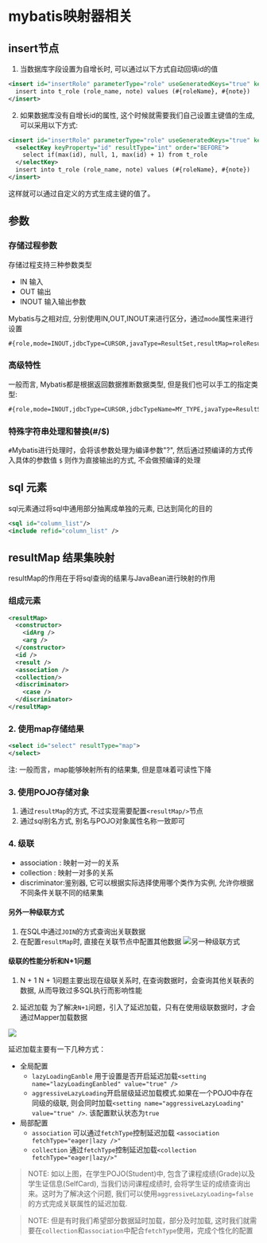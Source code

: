 # mybatis映射器相关

## insert节点
1. 当数据库字段设置为自增长时, 可以通过以下方式自动回填id的值
```xml
<insert id="insertRole" parameterType="role" useGeneratedKeys="true" keyProperty="id">
  insert into t_role (role_name, note) values (#{roleName}, #{note})
</insert>
```

2. 如果数据库没有自增长id的属性, 这个时候就需要我们自己设置主键值的生成, 可以采用以下方式:
```xml
<insert id="insertRole" parameterType="role" useGeneratedKeys="true" keyProperty="id">
  <selectKey keyProperty="id" resultType="int" order="BEFORE">
    select if(max(id), null, 1, max(id) + 1) from t_role
  </selectKey>
  insert into t_role (role_name, note) values (#{roleName}, #{note})
</insert>
```
这样就可以通过自定义的方式生成主键的值了。


## 参数
### 存储过程参数
存储过程支持三种参数类型
- IN 输入
- OUT 输出
- INOUT 输入输出参数

Mybatis与之相对应, 分别使用IN,OUT,INOUT来进行区分，通过`mode`属性来进行设置
```xml
#{role,mode=INOUT,jdbcType=CURSOR,javaType=ResultSet,resultMap=roleResultMap}
```

### 高级特性
一般而言, Mybatis都是根据返回数据推断数据类型, 但是我们也可以手工的指定类型:
```xml
#{role,mode=INOUT,jdbcType=CURSOR,jdbcTypeName=MY_TYPE,javaType=ResultSet,resultMap=roleResultMap}
```

### 特殊字符串处理和替换(#/$)
`#`Mybatis进行处理时，会将该参数处理为编译参数"?", 然后通过预编译的方式传入具体的参数值
`$` 则作为直接输出的方式, 不会做预编译的处理

## sql 元素
sql元素通过将sql中通用部分抽离成单独的元素, 已达到简化的目的
```xml
<sql id="column_list"/>
<include refid="column_list" />
```

## resultMap 结果集映射
resultMap的作用在于将sql查询的结果与JavaBean进行映射的作用

### 组成元素
```xml
<resultMap>
  <constructor>
    <idArg />
    <arg />
  </constructor>
  <id />
  <result />
  <association />
  <collection/>
  <discriminator>
    <case />
  </discriminator>
</resultMap>
```

### 2. 使用map存储结果
```xml
<select id="select" resultType="map">
</select>
```
注: 一般而言，map能够映射所有的结果集, 但是意味着可读性下降

### 3. 使用POJO存储对象
1. 通过`resultMap`的方式, 不过实现需要配置`<resultMap/>`节点
2. 通过sql别名方式, 别名与POJO对象属性名称一致即可

### 4. 级联
- association : 映射一对一的关系
- collection : 映射一对多的关系
- discriminator:鉴别器, 它可以根据实际选择使用哪个类作为实例, 允许你根据不同条件关联不同的结果集

#### 另外一种级联方式
1. 在SQL中通过`JOIN`的方式查询出关联数据
2. 在配置`resultMap`时, 直接在关联节点中配置其他数据
![另一种级联方式](../../img/mybatis/other_ossciation_way.png)

#### 级联的性能分析和N+1问题
1. N + 1
N + 1问题主要出现在级联关系时, 在查询数据时，会查询其他关联表的数据, 从而导致过多SQL执行而影响性能

2. 延迟加载
为了解决`N+1`问题，引入了延迟加载，只有在使用级联数据时，才会通过Mapper加载数据

![](../../img/mybatis/aggressive_lazy_loading.png)

延迟加载主要有一下几种方式：
- 全局配置
  - `lazyLoadingEanble` 用于设置是否开启延迟加载`<setting name="lazyLoadingEanbled" value="true" />`
  - `aggressiveLazyLoading`开启层级延迟加载模式.如果在一个POJO中存在同级的级联, 则会同时加载`<setting name="aggressiveLazyLoading" value="true" />`. 该配置默认状态为`true`
- 局部配置
    - `association` 可以通过`fetchType`控制延迟加载 `<association fetchType="eager|lazy />"`
    - `collection` 通过`fetchType`控制延迟加载`<collection fetchType="eager|lazy/>"`

> NOTE: 如以上图，在学生POJO(Student)中, 包含了课程成绩(Grade)以及学生证信息(SelfCard), 当我们访问课程成绩时, 会将学生证的成绩查询出来。这时为了解决这个问题, 我们可以使用`aggressiveLazyLoading=false`的方式完成关联属性的延迟加载.

> NOTE: 但是有时我们希望部分数据延时加载，部分及时加载, 这时我们就需要在`collection`和`association`中配合`fetchType`使用，完成个性化的配置
